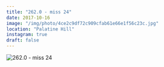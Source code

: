 ```yaml
---
title: "262.0 - miss 24"
date: 2017-10-16
image: "/img/photo/4ce2c9df72c909cfab61e66e1f56c23c.jpg"
location: "Palatine Hill"
instagram: true
draft: false
---
```


![262.0 - miss 24](/img/photo/4ce2c9df72c909cfab61e66e1f56c23c.jpg)
